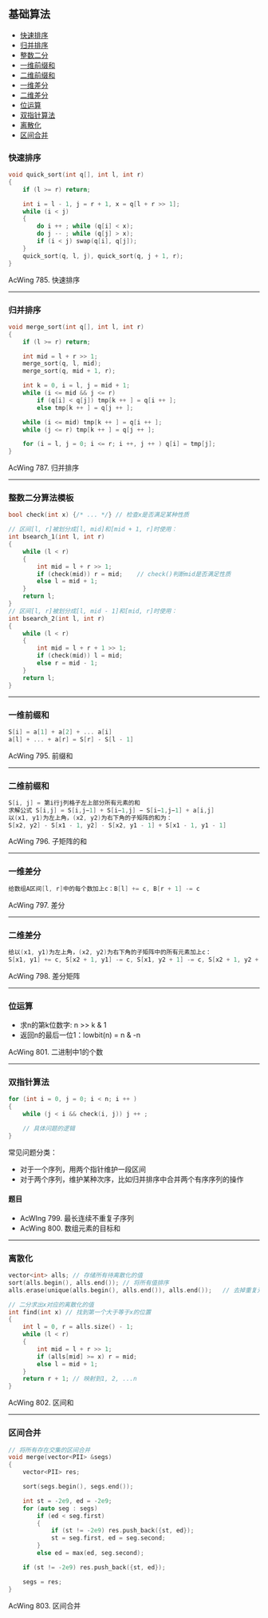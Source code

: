 
## 基础算法

- [快速排序](#快速排序)
- [归并排序](#归并排序)
- [整数二分](#整数二分算法模板)
- [一维前缀和](#一维前缀和)
- [二维前缀和](#二维前缀和)
- [一维差分](#一维差分)
- [二维差分](#二维差分)
- [位运算](#位运算)
- [双指针算法](#双指针算法)
- [离散化](#离散化)
- [区间合并](#区间合并)

### 快速排序

```cpp
void quick_sort(int q[], int l, int r)
{
    if (l >= r) return;

    int i = l - 1, j = r + 1, x = q[l + r >> 1];
    while (i < j)
    {
        do i ++ ; while (q[i] < x);
        do j -- ; while (q[j] > x);
        if (i < j) swap(q[i], q[j]);
    }
    quick_sort(q, l, j), quick_sort(q, j + 1, r);
}
```

AcWing 785. 快速排序

---

### 归并排序

```cpp
void merge_sort(int q[], int l, int r)
{
    if (l >= r) return;

    int mid = l + r >> 1;
    merge_sort(q, l, mid);
    merge_sort(q, mid + 1, r);

    int k = 0, i = l, j = mid + 1;
    while (i <= mid && j <= r)
        if (q[i] < q[j]) tmp[k ++ ] = q[i ++ ];
        else tmp[k ++ ] = q[j ++ ];

    while (i <= mid) tmp[k ++ ] = q[i ++ ];
    while (j <= r) tmp[k ++ ] = q[j ++ ];

    for (i = l, j = 0; i <= r; i ++, j ++ ) q[i] = tmp[j];
}
```

AcWing 787. 归并排序

---

### 整数二分算法模板

```cpp
bool check(int x) {/* ... */} // 检查x是否满足某种性质

// 区间[l, r]被划分成[l, mid]和[mid + 1, r]时使用：
int bsearch_1(int l, int r)
{
    while (l < r)
    {
        int mid = l + r >> 1;
        if (check(mid)) r = mid;    // check()判断mid是否满足性质
        else l = mid + 1;
    }
    return l;
}
// 区间[l, r]被划分成[l, mid - 1]和[mid, r]时使用：
int bsearch_2(int l, int r)
{
    while (l < r)
    {
        int mid = l + r + 1 >> 1;
        if (check(mid)) l = mid;
        else r = mid - 1;
    }
    return l;
}
```

---

### 一维前缀和

```cpp
S[i] = a[1] + a[2] + ... a[i]
a[l] + ... + a[r] = S[r] - S[l - 1]
```

AcWing 795. 前缀和

---

### 二维前缀和

```cpp
S[i, j] = 第i行j列格子左上部分所有元素的和
求解公式 S[i,j] = S[i,j−1] + S[i−1,j] − S[i−1,j−1] + a[i,j]
以(x1, y1)为左上角，(x2, y2)为右下角的子矩阵的和为：
S[x2, y2] - S[x1 - 1, y2] - S[x2, y1 - 1] + S[x1 - 1, y1 - 1]
```

AcWing 796. 子矩阵的和

---

### 一维差分

```cpp
给数组A区间[l, r]中的每个数加上c：B[l] += c, B[r + 1] -= c
```

AcWing 797. 差分

---

### 二维差分

```cpp
给以(x1, y1)为左上角，(x2, y2)为右下角的子矩阵中的所有元素加上c：
S[x1, y1] += c, S[x2 + 1, y1] -= c, S[x1, y2 + 1] -= c, S[x2 + 1, y2 + 1] += c
```

AcWing 798. 差分矩阵

---


### 位运算

- 求n的第k位数字: n >> k & 1
- 返回n的最后一位1：lowbit(n) = n & -n

AcWing 801. 二进制中1的个数

---

### 双指针算法

```cpp
for (int i = 0, j = 0; i < n; i ++ )
{
    while (j < i && check(i, j)) j ++ ;

    // 具体问题的逻辑
}
```

常见问题分类：

- 对于一个序列，用两个指针维护一段区间
- 对于两个序列，维护某种次序，比如归并排序中合并两个有序序列的操作

#### 题目

- AcWIng 799. 最长连续不重复子序列
- AcWing 800. 数组元素的目标和

---

### 离散化

```cpp
vector<int> alls; // 存储所有待离散化的值
sort(alls.begin(), alls.end()); // 将所有值排序
alls.erase(unique(alls.begin(), alls.end()), alls.end());   // 去掉重复元素

// 二分求出x对应的离散化的值
int find(int x) // 找到第一个大于等于x的位置
{
    int l = 0, r = alls.size() - 1;
    while (l < r)
    {
        int mid = l + r >> 1;
        if (alls[mid] >= x) r = mid;
        else l = mid + 1;
    }
    return r + 1; // 映射到1, 2, ...n
}
```

AcWing 802. 区间和


---

### 区间合并

```cpp
// 将所有存在交集的区间合并
void merge(vector<PII> &segs)
{
    vector<PII> res;

    sort(segs.begin(), segs.end());

    int st = -2e9, ed = -2e9;
    for (auto seg : segs)
        if (ed < seg.first)
        {
            if (st != -2e9) res.push_back({st, ed});
            st = seg.first, ed = seg.second;
        }
        else ed = max(ed, seg.second);

    if (st != -2e9) res.push_back({st, ed});

    segs = res;
}
```

AcWing 803. 区间合并
